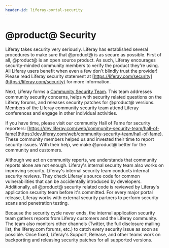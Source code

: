 ```yaml
---
header-id: liferay-portal-security
---
```


# @product@ Security

Liferay takes security very seriously. Liferay has established several
procedures to make sure that @product@ is as secure as possible. First of
all, @product@ is an open source product. As such, Liferay encourages
security-minded community members to verify the product they're using. All
Liferay users benefit when even a few don't blindly trust the provider! Please
read Liferay security statement at
[https://liferay.com/security](https://liferay.com/security) for more
information.

Next, Liferay forms a
[Community Security Team](https://dev.liferay.com/web/community-security-team).
This team addresses community security concerns, helps with security related
questions on the Liferay forums, and releases security patches for @product@
versions. Members of the Liferay community security team attend Liferay
conferences and engage in other individual activities.

If you have time, please visit our community Hall of Fame for security
reporters:
[https://dev.liferay.com/web/community-security-team/hall-of-fame](https://dev.liferay.com/web/community-security-team/hall-of-fame).
These community members helped us and invested their time to report security
issues. With their help, we make @product@ better for the community and
customers.

Although we act on community reports, we understands that community reports
alone are not enough. Liferay's internal security team also works on improving
security. Liferay's internal security team conducts internal security reviews.
They check Liferay's source code for common vulnerabilities that can be
accidentally introduced by developers. Additionally, all @product@ security
related code is reviewed by Liferay's application security team before it's
committed. For every major portal release, Liferay works with external security
partners to perform security scans and penetration testing.

Because the security cycle never ends, the internal application security team
gathers reports from Liferay customers and the Liferay community. The team also
monitors other channels (Twitter, the full disclosure mailing list, the
liferay.com forums, etc.) to catch every security issue as soon as possible.
Once fixed, Liferay's Support, Release, and other teams work on backporting and
releasing security patches for all supported versions.
